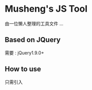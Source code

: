 Musheng's JS Tool
=================
由一位懒人整理的工具文件 ...

Based on JQuery
---------------
需要 : jQuery1.9.0+

How to use
----------
只需引入
